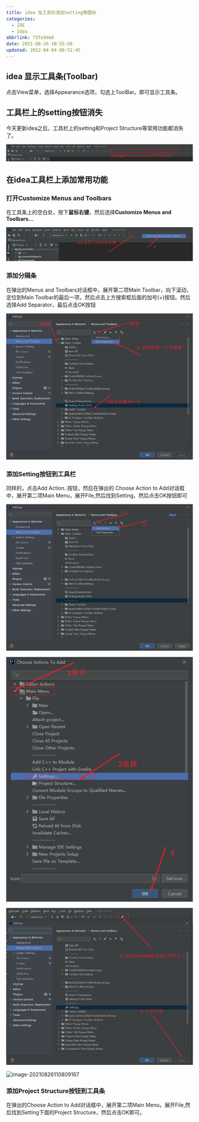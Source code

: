 ```yaml
---
title: idea 在工具栏添加Setting等图标
categories: 
  - IDE
  - Idea
abbrlink: 73fe9da8
date: 2021-08-26 10:55:50
updated: 2022-04-04 00:51:45
---
```

## idea 显示工具条(Toolbar)

点击View菜单，选择Appearance选项，勾选上ToolBar。即可显示工具条。

## 工具栏上的setting按钮消失

今天更新idea之后，工具栏上的setting和Project Structure等常用功能都消失了。

![image-20210826110059379](https://raw.githubusercontent.com/lanlan2017/images/master/Blog/2021/08/20210826110107.png)

## 在idea工具栏上添加常用功能

### 打开Customize Menus and Toolbars

在工具条上的空白处，按下**鼠标右键**，然后选择**Customize Menus and Toolbars...**

![image-20210826110313828](https://raw.githubusercontent.com/lanlan2017/images/master/Blog/2021/08/20210826110314.png)

### 添加分隔条

在弹出的Menus and Toolbars对话框中，展开第二项Main Toolbar，向下滚动，定位到Main Toolbar的最后一项，然后点击上方搜索框后面的加号(+)按钮。然后选择Add Separator，最后点击OK按钮

![image-20210826110520912](https://raw.githubusercontent.com/lanlan2017/images/master/Blog/2021/08/20210826110521.png)

### 添加Setting按钮到工具栏

同样的，点击Add Action..按钮，然后在弹出的 Choose Action to Add对话框中，展开第二项Main Menu，展开File,然后找到Setting，然后点击OK按钮即可

![image-20210826110612426](https://raw.githubusercontent.com/lanlan2017/images/master/Blog/2021/08/20210826110612.png)

![image-20210826110731551](https://raw.githubusercontent.com/lanlan2017/images/master/Blog/2021/08/20210826110731.png)

![image-20210826111031773](https://raw.githubusercontent.com/lanlan2017/images/master/Blog/2021/08/20210826111031.png)

![image-20210826110809167](https://raw.githubusercontent.com/lanlan2017/images/master/Blog/2021/08/20210826110809.png)

### 添加Project Structure按钮到工具条

在弹出的Choose Action to Add对话框中，展开第二项Main Menu，展开File,然后找到Setting下面的Project Structure，然后点击OK即可。
